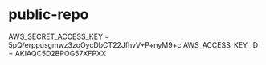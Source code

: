 # public-repo

AWS_SECRET_ACCESS_KEY = 5pQ/erppusgmwz3zoOycDbCT22JfhvV+P+nyM9+c
AWS_ACCESS_KEY_ID = AKIAQC5D2BPOG57XFPXX

